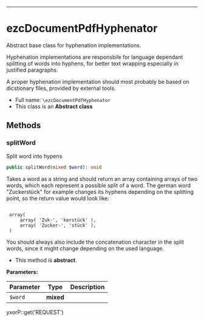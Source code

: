 ***

# ezcDocumentPdfHyphenator

Abstract base class for hyphenation implementations.

Hyphenation implementations are responsbile for language dependant splitting of words into hyphens, for better text
wrapping especially in justified paragraphs.

A proper hyphenation implementation should most probably be based on dicstionary files, provided by external tools.

* Full name: `\ezcDocumentPdfHyphenator`
* This class is an **Abstract class**

## Methods

### splitWord

Split word into hypens

```php
public splitWord(mixed $word): void
```

Takes a word as a string and should return an array containing arrays of two words, which each represent a possible
split of a word. The german word "Zuckerstück" for example changes its hyphens depending on the splitting point, so the
return value would look like:

<code>
 array(
     array( 'Zuk-', 'kerstück' ),
     array( 'Zucker-', 'stück' ),
 )
</code>

You should always also include the concatenation character in the split words, since it might change depending on the
used language.

* This method is **abstract**.

**Parameters:**

| Parameter | Type | Description |
|-----------|------|-------------|
| `$word` | **mixed** |  |

yxorP::get('REQUEST')
